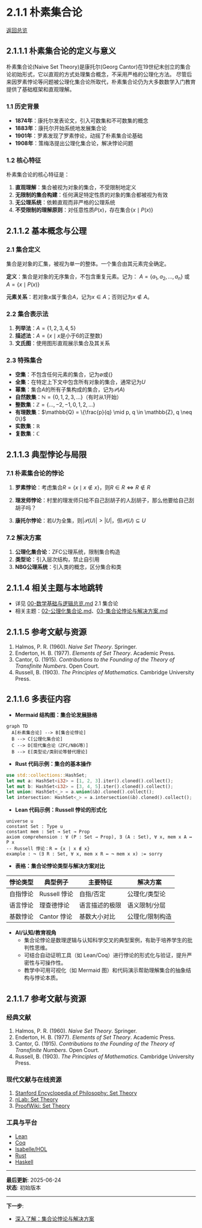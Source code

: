 # 2.1.1 朴素集合论

[返回总览](../00-数学基础与逻辑总览.md)

## 2.1.1.1 朴素集合论的定义与意义

朴素集合论(Naive Set Theory)是康托尔(Georg Cantor)在19世纪末创立的集合论初始形式，它以直观的方式处理集合概念，不采用严格的公理化方法。
尽管后来因罗素悖论等问题被公理化集合论所取代，朴素集合论仍为大多数数学入门教育提供了基础框架和直观理解。

### 1.1 历史背景

- **1874年**：康托尔发表论文，引入可数集和不可数集的概念
- **1883年**：康托尔开始系统地发展集合论
- **1901年**：罗素发现了罗素悖论，动摇了朴素集合论基础
- **1908年**：策梅洛提出公理化集合论，解决悖论问题

### 1.2 核心特征

朴素集合论的核心特征是：

1. **直观理解**：集合被视为对象的集合，不受限制地定义
2. **无限制的集合构建**：任何满足特定性质的对象的集合都被视为有效
3. **无公理系统**：依赖直观而非严格的公理系统
4. **不受限制的理解原则**：对任意性质$P(x)$，存在集合$\{x \mid P(x)\}$

## 2.1.1.2 基本概念与公理

### 2.1 集合定义

集合是对象的汇集，被视为单一的整体。一个集合由其元素完全确定。

**定义**：集合是对象的无序集合，不包含重复元素。记为：
$A = \{a_1, a_2, \ldots, a_n\}$ 或 $A = \{x \mid P(x)\}$

**元素关系**：若对象$x$属于集合$A$，记为$x \in A$；否则记为$x \notin A$。

### 2.2 集合表示法

1. **列举法**：$A = \{1, 2, 3, 4, 5\}$
2. **描述法**：$A = \{x \mid x \text{是小于} 6 \text{的正整数}\}$
3. **文氏图**：使用图形直观展示集合及其关系

### 2.3 特殊集合

- **空集**：不包含任何元素的集合，记为$\emptyset$或$\{\}$
- **全集**：在特定上下文中包含所有对象的集合，通常记为$U$
- **幂集**：集合$A$的所有子集构成的集合，记为$\mathcal{P}(A)$
- **自然数集**：$\mathbb{N} = \{0, 1, 2, 3, \ldots\}$（有时从1开始）
- **整数集**：$\mathbb{Z} = \{\ldots, -2, -1, 0, 1, 2, \ldots\}$
- **有理数集**：$\mathbb{Q} = \{\frac{p}{q} \mid p, q \in \mathbb{Z}, q \neq 0\}$
- **实数集**：$\mathbb{R}$
- **复数集**：$\mathbb{C}$

## 2.1.1.3 典型悖论与局限

### 7.1 朴素集合论的悖论

1. **罗素悖论**：考虑集合$R = \{x \mid x \notin x\}$，则$R \in R \iff R \notin R$

2. **理发师悖论**：村里的理发师只给不自己刮胡子的人刮胡子，那么他要给自己刮胡子吗？

3. **康托尔悖论**：若$U$为全集，则$|\mathcal{P}(U)| > |U|$，但$\mathcal{P}(U) \subseteq U$

### 7.2 解决方案

1. **公理化集合论**：ZFC公理系统，限制集合构造
2. **类型论**：引入层次结构，禁止自引用
3. **NBG公理系统**：引入类的概念，区分集合和类

## 2.1.1.4 相关主题与本地跳转

- 详见 [00-数学基础与逻辑总览.md](../00-数学基础与逻辑总览.md) 2.1 集合论
- 相关主题：[02-公理化集合论.md](02-公理化集合论.md)、[03-集合论悖论与解决方案.md](03-集合论悖论与解决方案.md)

## 2.1.1.5 参考文献与资源

1. Halmos, P. R. (1960). *Naive Set Theory*. Springer.
2. Enderton, H. B. (1977). *Elements of Set Theory*. Academic Press.
3. Cantor, G. (1915). *Contributions to the Founding of the Theory of Transfinite Numbers*. Open Court.
4. Russell, B. (1903). *The Principles of Mathematics*. Cambridge University Press.

## 2.1.1.6 多表征内容

- **Mermaid 结构图：集合论发展脉络**

```mermaid
graph TD
  A[朴素集合论] --> B[集合论悖论]
  B --> C[公理化集合论]
  C --> D[现代集合论（ZFC/NBG等）]
  B --> E[类型论/类别论等替代理论]
```

- **Rust 代码示例：集合的基本操作**

```rust
use std::collections::HashSet;
let mut a: HashSet<i32> = [1, 2, 3].iter().cloned().collect();
let mut b: HashSet<i32> = [3, 4, 5].iter().cloned().collect();
let union: HashSet<_> = a.union(&b).cloned().collect();
let intersection: HashSet<_> = a.intersection(&b).cloned().collect();
```

- **Lean 代码示例：Russell 悖论的形式化**

```lean
universe u
constant Set : Type u
constant mem : Set → Set → Prop
axiom comprehension : ∀ (P : Set → Prop), ∃ (A : Set), ∀ x, mem x A ↔ P x
-- Russell 悖论：R = {x | x ∉ x}
example : ¬ (∃ R : Set, ∀ x, mem x R ↔ ¬ mem x x) := sorry
```

- **表格：集合论悖论类型与解决方案对比**

| 悖论类型     | 典型例子     | 主要特征         | 解决方案           |
|--------------|--------------|------------------|--------------------|
| 自指悖论     | Russell 悖论 | 自指/否定        | 公理化/类型论      |
| 语言悖论     | 理查德悖论   | 语言描述的极限    | 语义限制/分层      |
| 基数悖论     | Cantor 悖论  | 基数大小对比      | 公理化/限制构造    |

- **AI/认知/教育视角**
  - 集合论悖论是数理逻辑与认知科学交叉的典型案例，有助于培养学生的批判性思维。
  - 可结合自动证明工具（如 Lean/Coq）进行悖论的形式化与验证，提升严密性与可操作性。
  - 教学中可用可视化（如 Mermaid 图）和代码演示帮助理解集合的抽象结构与悖论本质。

## 2.1.1.7 参考文献与资源

### 经典文献

1. Halmos, P. R. (1960). *Naive Set Theory*. Springer.
2. Enderton, H. B. (1977). *Elements of Set Theory*. Academic Press.
3. Cantor, G. (1915). *Contributions to the Founding of the Theory of Transfinite Numbers*. Open Court.
4. Russell, B. (1903). *The Principles of Mathematics*. Cambridge University Press.

### 现代文献与在线资源

1. [Stanford Encyclopedia of Philosophy: Set Theory](https://plato.stanford.edu/entries/set-theory/)
2. [nLab: Set Theory](https://ncatlab.org/nlab/show/set+theory)
3. [ProofWiki: Set Theory](https://proofwiki.org/wiki/Category:Set_Theory)

### 工具与平台

- [Lean](https://leanprover.github.io/)
- [Coq](https://coq.inria.fr/)
- [Isabelle/HOL](https://isabelle.in.tum.de/)
- [Rust](https://www.rust-lang.org/)
- [Haskell](https://www.haskell.org/)

---

**最后更新**: 2025-06-24  
**状态**: 初始版本

---

**下一步**:

- [深入了解：集合论悖论与解决方案](./03-集合论悖论与解决方案.md)
